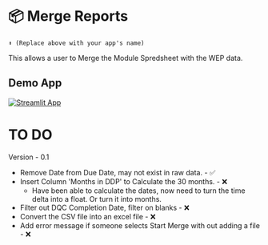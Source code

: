 # 📦 Merge Reports 
```
⬆️ (Replace above with your app's name)
```

This allows a user to Merge the Module Spredsheet with the WEP data. 

## Demo App

[![Streamlit App](https://static.streamlit.io/badges/streamlit_badge_black_white.svg)](https://starter-kit.streamlitapp.com/)

# TO DO 
Version - 0.1
- Remove Date from Due Date, may not exist in raw data. - ✅
- Insert Column 'Months in DDP' to Calculate the 30 months. - ❌
    * Have been able to calculate the dates, now need to turn the time delta into a float. Or turn it into months. 
- Filter out DQC Completion Date, filter on blanks - ❌
- Convert the CSV file into an excel file - ❌
- Add error message if someone selects Start Merge with out adding a file - ❌
